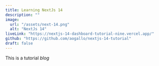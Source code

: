 ```yaml
---
title: Learning NextJs 14
description: ""
image:
  url: "/assets/next-14.png"
  alt: "NextJs 14"
liveLink: "https://nextjs-14-dashboard-tutorial-nine.vercel.app/"
github: "https://github.com/aogallo/nextjs-14-tutorial"
draft: false
---
```


This is a tutorial _blog_
